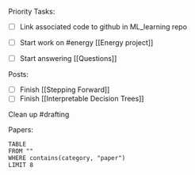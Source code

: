 Priority Tasks:

- [ ] Link associated code to github in ML_learning repo
- [ ] Start work on #energy [[Energy project]]
- [ ] Start answering [[Questions]]


Posts:
- [ ] Finish [[Stepping Forward]]
- [ ] Finish [[Interpretable Decision Trees]]

Clean up #drafting

Papers:
```dataview
TABLE
FROM ""
WHERE contains(category, "paper")
LIMIT 8
```